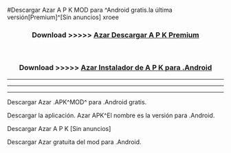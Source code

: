 #Descargar Azar  A P K MOD para ^Android gratis.la última versión[Premium]^[Sin anuncios] xroee



<div align="center">
<h3>Download >>>>> <a href="https://es-web.web.app/?es= ${title}">Azar  Descargar A P K Premium</a></h3><br>

<h3>Download >>>>> <a href="https://es-web.web.app/?es= ${title}">Azar  Instalador de A P K para .Android</a></h3>
</div>


----------------------------------------------------------

----------------------------------------------------------

----------------------------------------------------------

Descargar Azar  .APK^MOD^ para .Android gratis.

Descargar la aplicación. Azar  APK^El nombre es la versión para .Android.

Descargar Azar  A P K [Sin anuncios]

Descargar Azar  gratuita del mod para .Android.